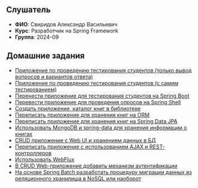 ## Слушатель
- **ФИО**: Свиридов Александр Васильевич
- **Курс**: Разработчик на Spring Framework
- **Группа**: 2024-09

## Домашние задания
- [Приложение по проведению тестирования студентов (только вывод вопросов и вариантов ответа)](hw01-xml-config)
- [Приложение по проведению тестирования студентов (с самим тестированием)](hw02-annotation-config)
- [Перенести приложение для тестирования студентов на Spring Boot](hw03-spring-boot)
- [Перевести приложение для проведения опросов на Spring Shell](hw04-spring-shell)
- [Создать приложение, каталог книг в библиотеке](hw05-jdbc)
- [Переписать приложение для хранения книг на ORM](hw06-jpa)
- [Переписать приложение для хранения книг на Spring Data JPA](hw07-data-jpa)
- [Использовать MongoDB и spring-data для хранения информации о книгах](hw08-mongo)
- [CRUD приложение с Web UI и хранением данных в БД](hw09-spring-mvc)
- [Переписать приложение с использованием AJAX и REST-контроллеров](hw10-spring-mvc-rest)
- [Использовать WebFlux](hw11-webflux)
- [В CRUD Web-приложение добавить механизм аутентификации](hw12-spring-security)
- [На основе Spring Batch разработать процедуру миграции данных из реляционного хранилища в NoSQL или наоборот](hw13-spring-batch)